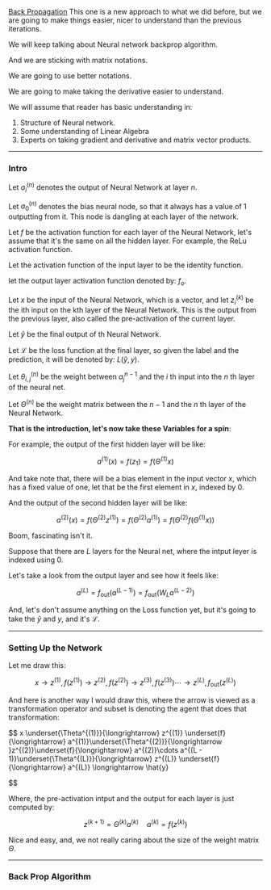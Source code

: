 [Back Propagation](Back%20Propagation.md) 
This one is a new approach to what we did before, but we are going to make things easier, nicer to understand than the previous iterations. 

We will keep talking about Neural network backprop algorithm. 

And we are sticking with matrix notations. 

We are going to use better notations. 

We are going to make taking the derivative easier to understand. 

We will assume that reader has basic understanding in: 
1. Structure of Neural network. 
2. Some understanding of Linear Algebra
3. Experts on taking gradient and derivative and matrix vector products. 
---
### **Intro**
 
Let $a_{i}^{(n)}$ denotes the output of Neural Network at layer $n$. 

Let $a_{0}^{(n)}$ denotes the bias neural node, so that it always has a value of 1 outputting from it. This node is dangling at each layer of the network. 

Let $f$ be the activation function for each layer of the Neural Network, let's assume that it's the same on all the hidden layer. For example, the ReLu activation function. 

Let the activation function of the input layer to be the identity function. 

let the output layer activation function denoted by: $f_o$.

Let $x$ be the input of the Neural Network, which is a vector, and let $z^{(k)}_{i}$ be the ith input on the kth layer of the Neural Network. This is the output from the previous layer, also called the pre-activation of the current layer. 

Let $\hat{y}$ be the final output of th Neural Network. 

Let $\mathcal{L}$ be the loss function at the final layer, so given the label and the prediction, it will be denoted by: $L(\hat{y}, y)$. 

Let $\theta^{(n)}_{i, j}$ be the weight between $a^{n - 1}_{j}$ and the $i$ th input into the $n$ th layer of the neural net. 

Let $\Theta^{(n)}$ be the weight matrix between the $n - 1$ and the $n$ th layer of the Neural Network. 

**That is the introduction, let's now take these Variables for a spin**: 

For example, the output of the first hidden layer will be like: 

$$
a^{(1)}(x) =f(z_1) =f(\Theta^{(1)}x)
$$

And take note that, there will be a bias element in the input vector $x$, which has a fixed value of one, let that be the first element in $x$, indexed by $0$. 

And the output of the second hidden layer will be like: 

$$
a^{(2)}(x) = f(\Theta^{(2)}z^{(1)}) = f(\Theta^{(2)}a^{(1)}) = f(\Theta^{(2)}f(\Theta^{(1)}x))
$$

Boom, fascinating isn't it. 

Suppose that there are $L$ layers for the Neural net, where the intput leyer is indexed using $0$.  

Let's take a look from the output layer and see how it feels like: 

$$
a^{(L)} = f_{\text{out}}(a^{(L - 1)}) = f_{\text{out}}(W_{L}a^{(L - 2)})
$$

And, let's don't assume anything on the Loss function yet, but it's going to take the $\hat{y}$ and $y$, and it's $\mathcal{L}$. 

---
### **Setting Up the Network**

Let me draw this: 

$$
x \longrightarrow z^{(1)}, f(z^{(1)})  \longrightarrow z^{(2)}, f(z^{(2)}) \longrightarrow z^{(3)}, f(z^{(3)}) \cdots \longrightarrow z^{(L)}, f_{\text{out}}(z^{(L)})
$$

And here is another way I would draw this, where the arrow is viewed as a transformation operator and subset is denoting the agent that does that transformation: 

$$
x \underset{\Theta^{(1)}}{\longrightarrow} z^{(1)} \underset{f}{\longrightarrow} a^{(1)}\underset{\Theta^{(2)}}{\longrightarrow }z^{(2)}\underset{f}{\longrightarrow} a^{(2)}\cdots 
a^{(L - 1)}\underset{\Theta^{(L)}}{\longrightarrow} z^{(L)} \underset{f}{\longrightarrow} a^{(L)} \longrightarrow \hat{y}

$$

Where, the pre-activation intput and the output for each layer is just computed by: 

$$
z^{(k + 1)} = \Theta^{(k)}a^{(k)} \quad a^{(k)} = f(z^{(k)})
$$

Nice and easy, and, we not really caring about the size of the weight matrix $\Theta$. 


---
### **Back Prop Algorithm**





